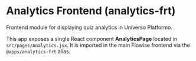 # Analytics Frontend (analytics-frt)

Frontend module for displaying quiz analytics in Universo Platformo.

This app exposes a single React component **AnalyticsPage** located in `src/pages/Analytics.jsx`.
It is imported in the main Flowise frontend via the `@apps/analytics-frt` alias.

